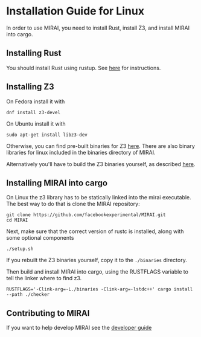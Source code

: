 # Installation Guide for Linux

In order to use MIRAI, you need to install Rust, install Z3, and install MIRAI into cargo.

## Installing Rust

You should install Rust using rustup. See [here](https://doc.rust-lang.org/book/ch01-01-installation.html) 
for instructions.

## Installing Z3

On Fedora install it with
```
dnf install z3-devel
```
On Ubuntu install it with
```
sudo apt-get install libz3-dev
```

Otherwise, you can find pre-built binaries for Z3 
[here](https://github.com/Z3Prover/z3/releases). There are also binary libraries
for linux included in the binaries directory of MIRAI.

Alternatively you'll have to build the Z3 binaries yourself, 
as described [here](https://github.com/facebookexperimental/MIRAI/blob/main/documentation/Z3AndLinux.md).

## Installing MIRAI into cargo

On Linux the z3 library has to be statically linked into the mirai executable. The best way to do that is
clone the MIRAI repository:

```
git clone https://github.com/facebookexperimental/MIRAI.git
cd MIRAI
```

Next, make sure that the correct version of rustc is installed, along with some optional components
```
./setup.sh
```

If you rebuilt the Z3 binaries yourself, copy it to the `./binaries` directory.

Then build and install MIRAI into cargo, using the RUSTFLAGS variable to tell the linker where to find z3.

```
RUSTFLAGS='-Clink-arg=-L./binaries -Clink-arg=-lstdc++' cargo install  --path ./checker
```

## Contributing to MIRAI

If you want to help develop MIRAI see the [developer guide](https://github.com/facebookexperimental/MIRAI/blob/main/documentation/DeveloperGuide.md)
